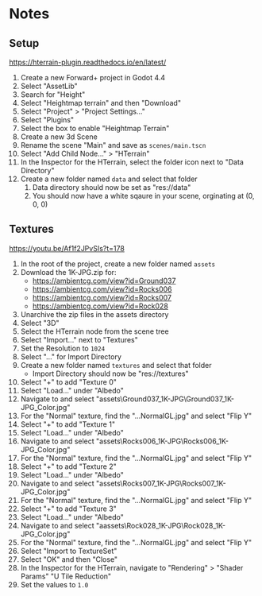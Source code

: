 # Notes

## Setup
https://hterrain-plugin.readthedocs.io/en/latest/
1. Create a new Forward+ project in Godot 4.4
1. Select "AssetLib"
1. Search for "Height"
1. Select "Heightmap terrain" and then "Download"
1. Select "Project" > "Project Settings..."
1. Select "Plugins"
1. Select the box to enable "Heightmap Terrain"
1. Create a new 3d Scene
1. Rename the scene "Main" and save as `scenes/main.tscn`
1. Select "Add Child Node..." > "HTerrain" 
1. In the Inspector for the HTerrain, select the folder icon next to "Data Directory"
1. Create a new folder named `data` and select that folder
	1. Data directory should now be set as "res://data"
	1. You should now have a white sqaure in your scene, orginating at (0, 0, 0)

## Textures
https://youtu.be/Af1f2JPvSIs?t=178
1. In the root of the project, create a new folder named `assets`
1. Download the 1K-JPG.zip for:
	- https://ambientcg.com/view?id=Ground037
	- https://ambientcg.com/view?id=Rocks006
	- https://ambientcg.com/view?id=Rocks007
	- https://ambientcg.com/view?id=Rock028
1. Unarchive the zip files in the assets directory
1. Select "3D"
1. Select the HTerrain node from the scene tree
1. Select "Import..." next to "Textures"
1. Set the Resolution to `1024`
1. Select "..." for Import Directory
1. Create a new folder named `textures` and select that folder
	- Import Directory should now be "res://textures"
1. Select "+" to add "Texture 0"
1. Select "Load..." under "Albedo"
1. Navigate to and select "assets\Ground037_1K-JPG\Ground037_1K-JPG_Color.jpg"
1. For the "Normal" texture, find the "...NormalGL.jpg" and select "Flip Y"
1. Select "+" to add "Texture 1"
1. Select "Load..." under "Albedo"
1. Navigate to and select "assets\Rocks006_1K-JPG\Rocks006_1K-JPG_Color.jpg"
1. For the "Normal" texture, find the "...NormalGL.jpg" and select "Flip Y"
1. Select "+" to add "Texture 2"
1. Select "Load..." under "Albedo"
1. Navigate to and select "assets\Rocks007_1K-JPG\Rocks007_1K-JPG_Color.jpg"
1. For the "Normal" texture, find the "...NormalGL.jpg" and select "Flip Y"
1. Select "+" to add "Texture 3"
1. Select "Load..." under "Albedo"
1. Navigate to and select "aassets\Rock028_1K-JPG\Rock028_1K-JPG_Color.jpg"
1. For the "Normal" texture, find the "...NormalGL.jpg" and select "Flip Y"
1. Select "Import to TextureSet"
1. Select "OK" and then "Close"
1. In the Inspector for the HTerrain, navigate to "Rendering" > "Shader Params" "U Tile Reduction"
1. Set the values to `1.0`
